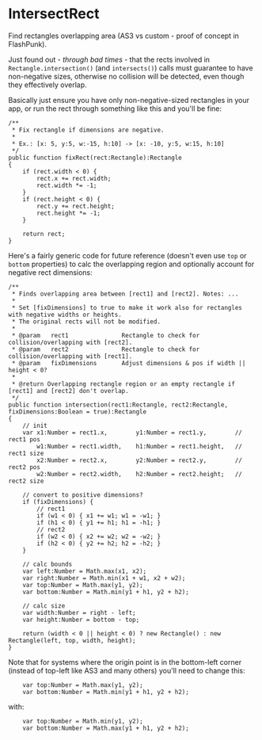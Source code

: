 IntersectRect
=============

Find rectangles overlapping area (AS3 vs custom - proof of concept in FlashPunk).


Just found out - _through bad times_ - that the rects involved in `Rectangle.intersection()` (and `intersects()`) calls
must guarantee to have non-negative sizes, otherwise no collision will be detected, even though they effectively overlap.

Basically just ensure you have only non-negative-sized rectangles in your app, or run the rect through something like this and you'll be fine:

```as3
/**
 * Fix rectangle if dimensions are negative.
 * 
 * Ex.: [x: 5, y:5, w:-15, h:10] -> [x: -10, y:5, w:15, h:10]
 */
public function fixRect(rect:Rectangle):Rectangle 
{
	if (rect.width < 0) {
		rect.x += rect.width;
		rect.width *= -1;
	}
	if (rect.height < 0) {
		rect.y += rect.height;
		rect.height *= -1;
	}
	
	return rect;
}
```

Here's a fairly generic code for future reference (doesn't even use `top` or `bottom` properties) to 
calc the overlapping region and optionally account for negative rect dimensions:

```as3
/**
 * Finds overlapping area between [rect1] and [rect2]. Notes: ...
 * 
 * Set [fixDimensions] to true to make it work also for rectangles with negative widths or heights.
 * The original rects will not be modified.
 * 
 * @param	rect1				Rectangle to check for collision/overlapping with [rect2].
 * @param	rect2				Rectangle to check for collision/overlapping with [rect1].
 * @param	fixDimensions		Adjust dimensions & pos if width || height < 0?
 * 
 * @return Overlapping rectangle region or an empty rectangle if [rect1] and [rect2] don't overlap.
 */
public function intersection(rect1:Rectangle, rect2:Rectangle, fixDimensions:Boolean = true):Rectangle 
{
	// init
	var x1:Number = rect1.x, 		y1:Number = rect1.y,		// rect1 pos
		w1:Number = rect1.width, 	h1:Number = rect1.height,	// rect1 size
		x2:Number = rect2.x, 		y2:Number = rect2.y,		// rect2 pos
		w2:Number = rect2.width, 	h2:Number = rect2.height;	// rect2 size
		
	// convert to positive dimensions?
	if (fixDimensions) {
		// rect1
		if (w1 < 0) { x1 += w1; w1 = -w1; }
		if (h1 < 0) { y1 += h1; h1 = -h1; }
		// rect2
		if (w2 < 0) { x2 += w2; w2 = -w2; }
		if (h2 < 0) { y2 += h2; h2 = -h2; }
	}
	
	// calc bounds
	var left:Number = Math.max(x1, x2);
	var right:Number = Math.min(x1 + w1, x2 + w2);
	var top:Number = Math.max(y1, y2);
	var bottom:Number = Math.min(y1 + h1, y2 + h2);
	
	// calc size
	var width:Number = right - left;
	var height:Number = bottom - top;
	
	return (width < 0 || height < 0) ? new Rectangle() : new Rectangle(left, top, width, height);
}
```


Note that for systems where the origin point is in the bottom-left corner
(instead of top-left like AS3 and many others) you'll need to change this:

```as3
	var top:Number = Math.max(y1, y2);
	var bottom:Number = Math.min(y1 + h1, y2 + h2);
```

with:

```as3
	var top:Number = Math.min(y1, y2);
	var bottom:Number = Math.max(y1 + h1, y2 + h2);
```
